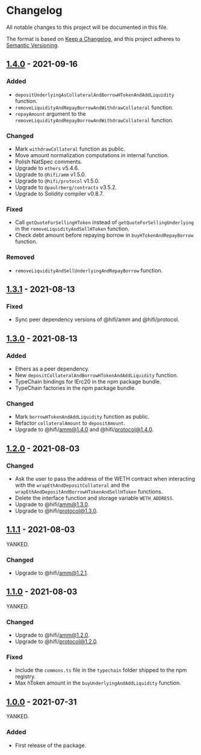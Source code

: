 # Changelog

All notable changes to this project will be documented in this file.

The format is based on [Keep a Changelog](https://keepachangelog.com/en/1.0.0/), and this project adheres to [Semantic Versioning](https://semver.org/spec/v2.0.0.html).

## [1.4.0] - 2021-09-16

### Added

- `depositUnderlyingAsCollateralAndBorrowHTokenAndAddLiquidity` function.
- `removeLiquidityAndRepayBorrowAndWithdrawCollateral` function.
- `repayAmount` argument to the `removeLiquidityAndRepayBorrowAndWithdrawCollateral` function.

### Changed

- Mark `withdrawCollateral` function as public.
- Move amount normalization computations in internal function.
- Polish NatSpec comments.
- Upgrade to `ethers` v5.4.6.
- Upgrade to `@hifi/amm` v1.5.0.
- Upgrade to `@hifi/protocol` v1.5.0.
- Upgrade to `@paulrberg/contracts` v3.5.2.
- Upgrade to Solidity compiler v0.8.7.

### Fixed

- Call `getQuoteForSellingHToken` instead of `getQuoteForSellingUnderlying` in the `removeLiquidityAndSellHToken` function.
- Check debt amount before repaying borrow in `buyHTokenAndRepayBorrow` function.

### Removed

- `removeLiquidityAndSellUnderlyingAndRepayBorrow` function.

## [1.3.1] - 2021-08-13

### Fixed

- Sync peer dependency versions of @hifi/amm and @hifi/protocol.

## [1.3.0] - 2021-08-13

### Added

- Ethers as a peer dependency.
- New `depositCollateralAndBorrowHTokenAndAddLiquidity` function.
- TypeChain bindings for IErc20 in the npm package bundle.
- TypeChain factories in the npm package bundle.

### Changed

- Mark `borrowHTokenAndAddLiquidity` function as public.
- Refactor `collateralAmount` to `depositAmount`.
- Upgrade to @hifi/amm@1.4.0 and @hifi/protocol@1.4.0.

## [1.2.0] - 2021-08-03

### Changed

- Ask the user to pass the address of the WETH contract when interacting with the `wrapEthAndDepositCollateral` and the
  `wrapEthAndDepositAndBorrowHTokenAndSellHToken` functions.
- Delete the interface function and storage variable `WETH_ADDRESS`.
- Upgrade to @hifi/amm@1.3.0.
- Upgrade to @hifi/protocol@1.3.0.

## [1.1.1] - 2021-08-03

YANKED.

### Changed

- Upgrade to @hifi/amm@1.2.1.

## [1.1.0] - 2021-08-03

YANKED.

### Changed

- Upgrade to @hifi/amm@1.2.0.
- Upgrade to @hifi/protocol@1.2.0.

### Fixed

- Include the `commons.ts` file in the `typechain` folder shipped to the npm registry.
- Max hToken amount in the `buyUnderlyingAndAddLiquidity` function.

## [1.0.0] - 2021-07-31

YANKED.

### Added

- First release of the package.

[1.4.0]: https://github.com/hifi-finance/hifi/compare/@hifi/proxy-target@1.3.1...@hifi/proxy-target@1.4.0
[1.3.1]: https://github.com/hifi-finance/hifi/compare/@hifi/proxy-target@1.3.0...@hifi/proxy-target@1.3.1
[1.3.0]: https://github.com/hifi-finance/hifi/compare/@hifi/proxy-target@1.2.0...@hifi/proxy-target@1.3.0
[1.2.0]: https://github.com/hifi-finance/hifi/compare/@hifi/proxy-target@1.1.1...@hifi/proxy-target@1.2.0
[1.1.1]: https://github.com/hifi-finance/hifi/compare/@hifi/proxy-target@1.1.0...@hifi/proxy-target@1.1.1
[1.1.0]: https://github.com/hifi-finance/hifi/compare/@hifi/proxy-target@1.0.0...@hifi/proxy-target@1.1.0
[1.0.0]: https://github.com/hifi-finance/hifi/releases/tag/@hifi/proxy-target@1.0.0
